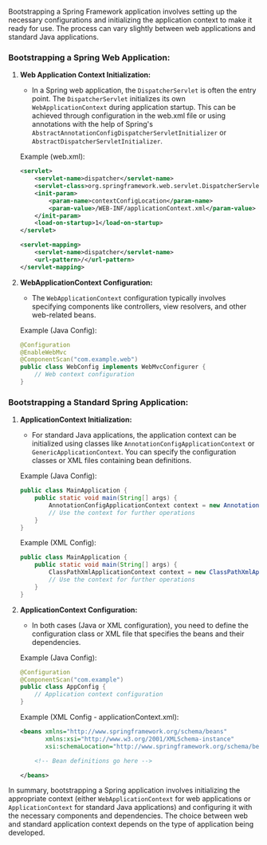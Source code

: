 Bootstrapping a Spring Framework application involves setting up the necessary configurations and initializing the application context to make it ready for use. The process can vary slightly between web applications and standard Java applications.

### Bootstrapping a Spring Web Application:

1. **Web Application Context Initialization:**
   - In a Spring web application, the `DispatcherServlet` is often the entry point. The `DispatcherServlet` initializes its own `WebApplicationContext` during application startup. This can be achieved through configuration in the web.xml file or using annotations with the help of Spring's `AbstractAnnotationConfigDispatcherServletInitializer` or `AbstractDispatcherServletInitializer`.

   Example (web.xml):
   ```xml
   <servlet>
       <servlet-name>dispatcher</servlet-name>
       <servlet-class>org.springframework.web.servlet.DispatcherServlet</servlet-class>
       <init-param>
           <param-name>contextConfigLocation</param-name>
           <param-value>/WEB-INF/applicationContext.xml</param-value>
       </init-param>
       <load-on-startup>1</load-on-startup>
   </servlet>

   <servlet-mapping>
       <servlet-name>dispatcher</servlet-name>
       <url-pattern>/</url-pattern>
   </servlet-mapping>
   ```

2. **WebApplicationContext Configuration:**
   - The `WebApplicationContext` configuration typically involves specifying components like controllers, view resolvers, and other web-related beans.

   Example (Java Config):
   ```java
   @Configuration
   @EnableWebMvc
   @ComponentScan("com.example.web")
   public class WebConfig implements WebMvcConfigurer {
       // Web context configuration
   }
   ```

### Bootstrapping a Standard Spring Application:

1. **ApplicationContext Initialization:**
   - For standard Java applications, the application context can be initialized using classes like `AnnotationConfigApplicationContext` or `GenericApplicationContext`. You can specify the configuration classes or XML files containing bean definitions.

   Example (Java Config):
   ```java
   public class MainApplication {
       public static void main(String[] args) {
           AnnotationConfigApplicationContext context = new AnnotationConfigApplicationContext(AppConfig.class);
           // Use the context for further operations
       }
   }
   ```

   Example (XML Config):
   ```java
   public class MainApplication {
       public static void main(String[] args) {
           ClassPathXmlApplicationContext context = new ClassPathXmlApplicationContext("applicationContext.xml");
           // Use the context for further operations
       }
   }
   ```

2. **ApplicationContext Configuration:**
   - In both cases (Java or XML configuration), you need to define the configuration class or XML file that specifies the beans and their dependencies.

   Example (Java Config):
   ```java
   @Configuration
   @ComponentScan("com.example")
   public class AppConfig {
       // Application context configuration
   }
   ```

   Example (XML Config - applicationContext.xml):
   ```xml
   <beans xmlns="http://www.springframework.org/schema/beans"
          xmlns:xsi="http://www.w3.org/2001/XMLSchema-instance"
          xsi:schemaLocation="http://www.springframework.org/schema/beans http://www.springframework.org/schema/beans/spring-beans.xsd">

       <!-- Bean definitions go here -->

   </beans>
   ```

In summary, bootstrapping a Spring application involves initializing the appropriate context (either `WebApplicationContext` for web applications or `ApplicationContext` for standard Java applications) and configuring it with the necessary components and dependencies. The choice between web and standard application context depends on the type of application being developed.